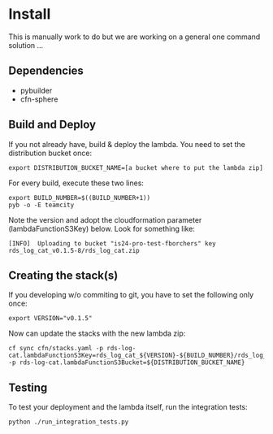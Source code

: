 Install
=======

This is manually work to do but we are working on a general one command solution ...

Dependencies
------------

- pybuilder
- cfn-sphere

Build and Deploy
--------------

If you not already have, build & deploy the lambda. You need to set the distribution bucket once:

    export DISTRIBUTION_BUCKET_NAME=[a bucket where to put the lambda zip]
    
For every build, execute these two lines:

    export BUILD_NUMBER=$((BUILD_NUMBER+1))
    pyb -o -E teamcity
    
Note the version and adopt the cloudformation parameter (lambdaFunctionS3Key) below.
Look for something like:
    
    [INFO]  Uploading to bucket "is24-pro-test-fborchers" key rds_log_cat_v0.1.5-8/rds_log_cat.zip


Creating the stack(s)
--------------------

If you developing w/o commiting to git, you have to set the following only once:

    export VERSION="v0.1.5"

Now can update the stacks with the new lambda zip: 

    cf sync cfn/stacks.yaml -p rds-log-cat.lambdaFunctionS3Key=rds_log_cat_${VERSION}-${BUILD_NUMBER}/rds_log_cat.zip -p rds-log-cat.lambdaFunctionS3Bucket=${DISTRIBUTION_BUCKET_NAME}
    
Testing
-------


To test your deployment and the lambda itself, run the integration tests:

    python ./run_integration_tests.py
